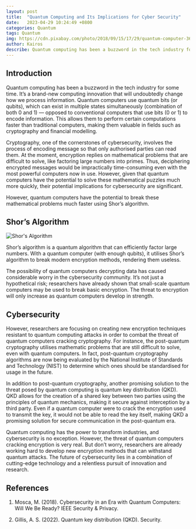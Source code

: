```yaml
---
layout: post
title:  "Quantum Computing and Its Implications for Cyber Security"
date:   2023-04-29 10:24:49 +0800
categories: Quantum
tags: Quantum
img: https://cdn.pixabay.com/photo/2018/09/15/17/29/quantum-computer-3679893_1280.jpg
author: Kairos
describe: Quantum computing has been a buzzword in the tech industry for some time. It’s a brand-new computing innovation that will undoubtedly change how we process information.
---
```


## Introduction
Quantum computing has been a buzzword in the tech industry for some time. It’s a brand-new computing innovation that will undoubtedly change how we process information. Quantum computers use quantum bits (or qubits), which can exist in multiple states simultaneously (combination of both 0 and 1) — opposed to conventional computers that use bits (0 or 1) to encode information. This allows them to perform certain computations faster than traditional computers, making them valuable in fields such as cryptography and financial modelling.

Cryptography, one of the cornerstones of cybersecurity, involves the process of encoding message so that only authorised parties can read them. At the moment, encryption replies on mathematical problems that are difficult to solve, like factoring large numbers into primes. Thus, deciphering encrypted messages would be impractically time-consuming even with the most powerful computers now in use. However, given that quantum computers have the potential to solve these mathematical puzzles much more quickly, their potential implications for cybersecurity are significant.

However, quantum computers have the potential to break these mathematical problems much faster using Shor’s algorithm.

## Shor’s Algorithm
![Shor's Algorithm](https://upload.wikimedia.org/wikipedia/commons/thumb/6/6b/Shor%27s_algorithm.svg/852px-Shor%27s_algorithm.svg.png)

Shor’s algorithm is a quantum algorithm that can efficiently factor large numbers. With a quantum computer (with enough qubits), it utilises Shor’s algorithm to break modern encryption methods, rendering them useless.

The possibility of quantum computers decrypting data has caused considerable worry in the cybersecurity community. It’s not just a hypothetical risk; researchers have already shown that small-scale quantum computers may be used to break basic encryption. The threat to encryption will only increase as quantum computers develop in strength.

## Cybersecurity
However, researchers are focusing on creating new encryption techniques resistant to quantum computing attacks in order to combat the threat of quantum computers cracking cryptography. For instance, the post-quantum cryptography utilises mathematic problems that are still difficult to solve, even with quantum computers. In fact, post-quantum cryptography algorithms are now being evaluated by the National Institute of Standards and Technology (NIST) to determine which ones should be standardised for usage in the future.

In addition to post-quantum cryptography, another promising solution to the threat posed by quantum computing is quantum key distribution (QKD). QKD allows for the creation of a shared key between two parties using the principles of quantum mechanics, making it secure against interception by a third party. Even if a quantum computer were to crack the encryption used to transmit the key, it would not be able to read the key itself, making QKD a promising solution for secure communication in the post-quantum era.

Quantum computing has the power to transform industries, and cybersecurity is no exception. However, the threat of quantum computers cracking encryption is very real. But don’t worry, researchers are already working hard to develop new encryption methods that can withstand quantum attacks. The future of cybersecurity lies in a combination of cutting-edge technology and a relentless pursuit of innovation and research.

## References
1. Mosca, M. (2018). Cybersecurity in an Era with Quantum Computers: Will We Be Ready? IEEE Security & Privacy.

2. Gillis, A. S. (2022). Quantum key distribution (QKD). Security.